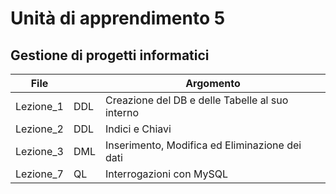 # Unità di apprendimento 5
## Gestione di progetti informatici

|File||Argomento|
|----|----|-----|
|Lezione_1|DDL|Creazione del DB e delle Tabelle al suo interno|
|Lezione_2|DDL|Indici e Chiavi|
|Lezione_3|DML|Inserimento, Modifica ed Eliminazione dei dati|
|Lezione_7|QL|Interrogazioni con MySQL|
